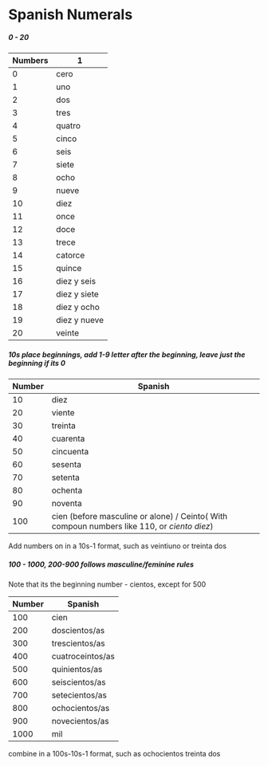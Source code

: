 # Spanish Numerals

##### 0 - 20

| Numbers | 1            |
| ------- | ------------ |
| 0       | cero         |
| 1       | uno          |
| 2       | dos          |
| 3       | tres         |
| 4       | quatro       |
| 5       | cinco        |
| 6       | seis         |
| 7       | siete        |
| 8       | ocho         |
| 9       | nueve        |
| 10      | diez         |
| 11      | once         |
| 12      | doce         |
| 13      | trece        |
| 14      | catorce      |
| 15      | quince       |
| 16      | diez y seis  |
| 17      | diez y siete |
| 18      | diez y ocho  |
| 19      | diez y nueve |
| 20      | veinte       |

##### 10s place beginnings, add 1-9 letter after the beginning, leave just the beginning if its 0

| Number | Spanish                                                      |
| ------ | ------------------------------------------------------------ |
| 10     | diez                                                         |
| 20     | viente                                                       |
| 30     | treinta                                                      |
| 40     | cuarenta                                                     |
| 50     | cincuenta                                                    |
| 60     | sesenta                                                      |
| 70     | setenta                                                      |
| 80     | ochenta                                                      |
| 90     | noventa                                                      |
| 100    | cien (before masculine or alone) / Ceinto( With compoun numbers like 110, or *ciento diez*) |

Add numbers on in a 10s-1 format, such as veintiuno or treinta dos 

##### 100 - 1000, 200-900 follows masculine/feminine rules

Note that its the beginning number - cientos, except for 500

| Number | Spanish          |
| ------ | ---------------- |
| 100    | cien             |
| 200    | doscientos/as    |
| 300    | trescientos/as   |
| 400    | cuatroceintos/as |
| 500    | quinientos/as    |
| 600    | seiscientos/as   |
| 700    | setecientos/as   |
| 800    | ochocientos/as   |
| 900    | novecientos/as   |
| 1000   | mil              |

combine in a 100s-10s-1 format, such as ochocientos treinta dos